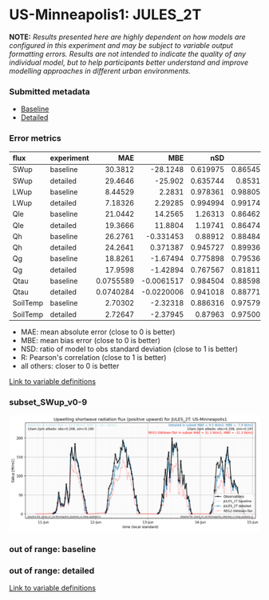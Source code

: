 # US-Minneapolis1: JULES_2T

**NOTE:** *Results presented here are highly dependent on how models are configured in this experiment and may be subject to variable output formatting errors. Results are not intended to indicate the quality of any individual model, but to help participants better understand and improve modelling approaches in different urban environments.*

### Submitted metadata

- [Baseline](JULES_2T_US-Minneapolis1_baseline_attrs.md)
- [Detailed](JULES_2T_US-Minneapolis1_detailed_attrs.md)

### Error metrics

| flux     | experiment   |        MAE |         MBE |      nSD |        R |          5th |         95th |      RMSE |    cRMSE |       AMBE |      1-nSD |        1-R |   nSkewness |   nKurtosis |   Overlap |
|:---------|:-------------|-----------:|------------:|---------:|---------:|-------------:|-------------:|----------:|---------:|-----------:|-----------:|-----------:|------------:|------------:|----------:|
| SWup     | baseline     | 30.3812    | -28.1248    | 0.619975 | 0.865459 |  1.51042     | 128.844      | 60.9089   | 0.557892 | 28.1248    | 0.380026   | 0.134541   |   0.575787  |   1.01103   | 0.101889  |
| SWup     | detailed     | 29.4646    | -25.902     | 0.635744 | 0.85317  |  1.47439     | 123.121      | 60.5481   | 0.565133 | 25.902     | 0.364257   | 0.14683    |   0.598686  |   1.04811   | 0.0936289 |
| LWup     | baseline     |  8.44529   |   2.2831    | 0.978361 | 0.988051 |  2.38959     |   5.19114    | 11.4275   | 0.154435 |  2.2831    | 0.0216404  | 0.0119495  |   0.727189  |   0.482156  | 0.0686764 |
| LWup     | detailed     |  7.18326   |   2.29285   | 0.994994 | 0.991741 |  1.65918     |   0.684666   |  9.5807   | 0.128301 |  2.29285   | 0.00500738 | 0.00825933 |   0.520768  |   0.404466  | 0.0597878 |
| Qle      | baseline     | 21.0442    |  14.2565    | 1.26313  | 0.864623 |  4.01599     |  67.1786     | 38.3644   | 0.641277 | 14.2565    | 0.263133   | 0.135377   |   0.179513  |   0.549944  | 0.131252  |
| Qle      | detailed     | 19.3666    |  11.8804    | 1.19741  | 0.864749 |  3.93149     |  56.1568     | 35.504    | 0.602389 | 11.8804    | 0.197411   | 0.135251   |   0.174923  |   0.541605  | 0.130761  |
| Qh       | baseline     | 26.2761    |  -0.331453  | 0.88912  | 0.884841 | 10.5986      |  16.2959     | 39.1467   | 0.465913 |  0.331453  | 0.110881   | 0.115159   |   0.257484  |   1.09204   | 0.195693  |
| Qh       | detailed     | 24.2641    |   0.371387  | 0.945727 | 0.899361 |  8.29697     |   4.899      | 36.9413   | 0.439658 |  0.371387  | 0.0542745  | 0.100639   |   0.221142  |   0.85474   | 0.142918  |
| Qg       | baseline     | 18.8261    |  -1.67494   | 0.775898 | 0.795368 |  5.6983      |  40.1119     | 27.1299   | 0.606439 |  1.67494   | 0.224108   | 0.204632   |   0.501468  |   0.641766  | 0.149063  |
| Qg       | detailed     | 17.9598    |  -1.42894   | 0.767567 | 0.818111 |  6.40559     |  39.1123     | 25.8157   | 0.577278 |  1.42894   | 0.232439   | 0.181889   |   0.494795  |   0.708147  | 0.151722  |
| Qtau     | baseline     |  0.0755589 |  -0.0061517 | 0.984504 | 0.885984 |  0.00498026  |   0.00203514 |  0.110081 | 0.474066 |  0.0061517 | 0.0154975  | 0.114016   |   0.0678199 |   0.274443  | 0.0795152 |
| Qtau     | detailed     |  0.0740284 |  -0.0220006 | 0.941018 | 0.887712 |  0.000596531 |   0.0386723  |  0.109682 | 0.463474 |  0.0220006 | 0.0589841  | 0.112288   |   0.0874569 |   0.301996  | 0.0676594 |
| SoilTemp | baseline     |  2.70302   |  -2.32318   | 0.886316 | 0.975793 |  0.0283522   |   4.59265    |  3.40873  | 0.236294 |  2.32318   | 0.113678   | 0.0242074  |   0.324372  |   0.0992804 | 0.282674  |
| SoilTemp | detailed     |  2.72647   |  -2.37945   | 0.87963  | 0.975001 |  0.299258    |   4.77399    |  3.48962  | 0.241802 |  2.37945   | 0.120364   | 0.0249987  |   0.605498  |   0.112203  | 0.259715  |

 - MAE: mean absolute error (close to 0 is better)
 - MBE: mean bias error (close to 0 is better)
 - NSD: ratio of model to obs standard deviation (close to 1 is better)
 - R: Pearson's correlation (close to 1 is better)
 - all others: closer to 0 is better

[Link to variable definitions](../modelattrs/variable_definitions.md)

### <a name="subset_swup_v0-9"></a>subset_SWup_v0-9
[![JULES_2T_US-Minneapolis1_subset_SWup_v0-9.png](JULES_2T_US-Minneapolis1_subset_SWup_v0-9.png)](JULES_2T_US-Minneapolis1_subset_SWup_v0-9.png)

### out of range: baseline


### out of range: detailed



[Link to variable definitions](../modelattrs/variable_definitions.md)

